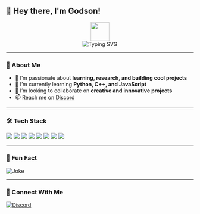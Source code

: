 ## 👋 Hey there, I'm **Godson**!

<p align="center">
  <img src="https://media.giphy.com/media/hvRJCLFzcasrR4ia7z/giphy.gif" width="50px">
  <br>
  <img src="https://readme-typing-svg.demolab.com?font=Fira+Code&pause=1000&color=00FF00&width=435&lines=Self-taught+Developer;Tech+Enthusiast;Always+Learning+New+Things" alt="Typing SVG" />
</p>

---

### 🚀 About Me

- 👀 I’m passionate about **learning, research, and building cool projects**
- 🌱 I’m currently learning **Python, C++, and JavaScript**
- 💞️ I’m looking to collaborate on **creative and innovative projects**
- 📫 Reach me on [Discord](https://discord.gg/mvNUUJW)

---

### 🛠️ Tech Stack

<p align="left">
  <img src="https://img.shields.io/badge/Python-3776AB?style=for-the-badge&logo=python&logoColor=white" />
  <img src="https://img.shields.io/badge/C++-00599C?style=for-the-badge&logo=c%2B%2B&logoColor=white" />
  <img src="https://img.shields.io/badge/JavaScript-F7DF1E?style=for-the-badge&logo=javascript&logoColor=black" />
  <img src="https://img.shields.io/badge/Lua-2C2D72?style=for-the-badge&logo=lua&logoColor=white" />
  <img src="https://img.shields.io/badge/React-61DAFB?style=for-the-badge&logo=react&logoColor=black" />
  <img src="https://img.shields.io/badge/Node.js-339933?style=for-the-badge&logo=node.js&logoColor=white" />
  <img src="https://img.shields.io/badge/VS%20Code-007ACC?style=for-the-badge&logo=visual-studio-code&logoColor=white" />
  <img src="https://img.shields.io/badge/Git-F05032?style=for-the-badge&logo=git&logoColor=white" />
</p>

---

### 🎉 Fun Fact

![Joke](https://readme-jokes.vercel.app/api)

---

### 🔗 Connect With Me

<p align="left">
  <a href="https://discord.gg/mvNUUJW" target="_blank">
    <img src="https://img.shields.io/badge/Discord-7289DA?style=for-the-badge&logo=discord&logoColor=white" alt="Discord" />
  </a>
</p>
